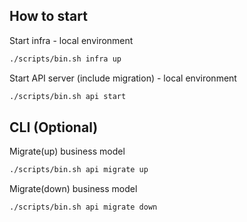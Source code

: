 ## How to start

Start infra - local environment

```bash
./scripts/bin.sh infra up
```

Start API server (include migration) - local environment

```bash
./scripts/bin.sh api start
```

## CLI (Optional)

Migrate(up) business model

```bash
./scripts/bin.sh api migrate up
```

Migrate(down) business model

```bash
./scripts/bin.sh api migrate down
```